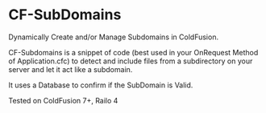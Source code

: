 # CF-SubDomains
Dynamically Create and/or Manage Subdomains in ColdFusion.

CF-Subdomains is a snippet of code (best used in your OnRequest Method of Application.cfc) to detect and include files
from a subdirectory on your server and let it act like a subdomain.

It uses a Database to confirm if the SubDomain is Valid.

Tested on ColdFusion 7+, Railo 4
